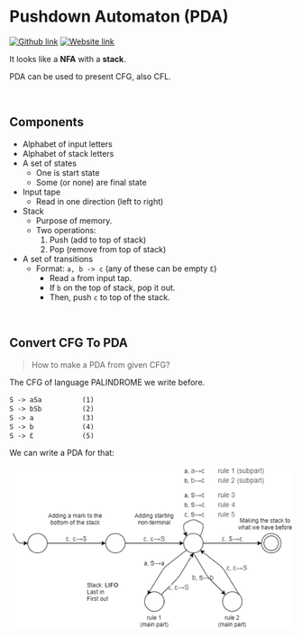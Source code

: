 # Pushdown Automaton (PDA)
[![Github link](https://img.shields.io/badge/FaDrYL--blue?style=social&logo=Github&logoWidth=15)](https://github.com/FaDrYL)
[![Website link](https://img.shields.io/badge/FaDr-YL-blue?style=flat&color=009f9f)](https://www.fadryl.com/)

It looks like a **NFA** with a **stack**.

PDA can be used to present CFG, also CFL.

<br/>

## Components
- Alphabet of input letters
- Alphabet of stack letters
- A set of states
  - One is start state
  - Some (or none) are final state
- Input tape
  - Read in one direction (left to right)
- Stack
  - Purpose of memory.
  - Two operations:
    1. Push (add to top of stack)
    2. Pop (remove from top of stack)
- A set of transitions
  - Format: `a, b -> c` (any of these can be empty `Ɛ`)
    - Read `a` from input tap.
    - If `b` on the top of stack, pop it out.
    - Then, push `c` to top of the stack.
    
<br/>

## Convert CFG To PDA
> How to make a PDA from given CFG?

The CFG of language PALINDROME we write before.

```
S -> aSa          (1)
S -> bSb          (2)
S -> a            (3)
S -> b            (4)
S -> Ɛ            (5) 
```

We can write a PDA for that:

![PDA of PALINDROME](./img/PDA_PALINDROME.png)

